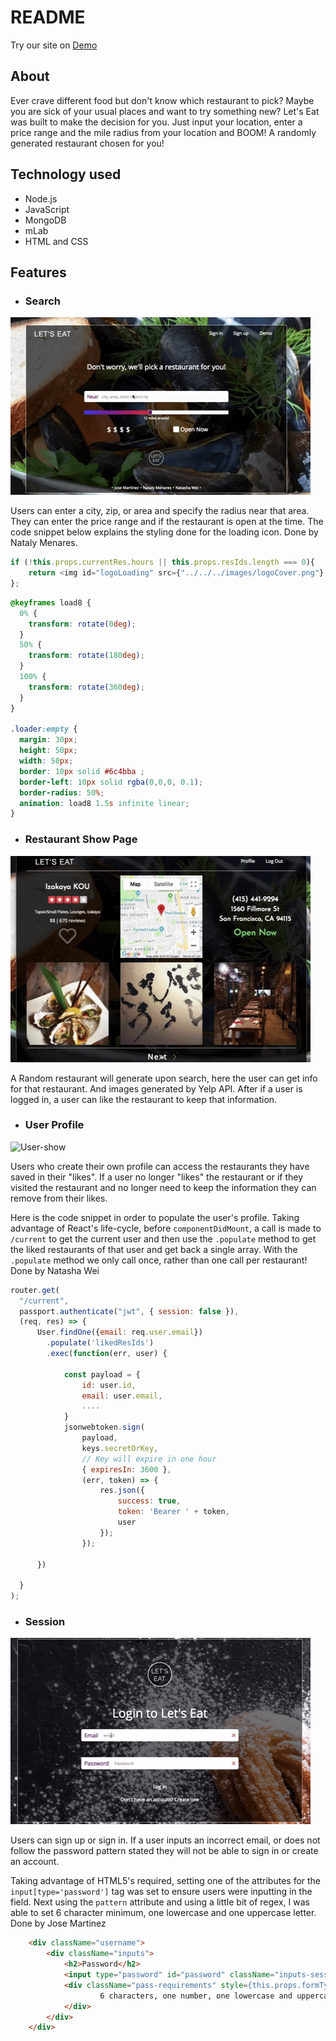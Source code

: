 # README

Try our site on [Demo](https://let-us-eat.herokuapp.com/#/)

## About
Ever crave different food but don't know which restaurant to pick? Maybe you are sick of your usual places and want to try something new? Let's Eat was built to make the decision for you. Just input your location, enter a price range and the mile radius from your location and BOOM! A randomly generated restaurant chosen for you!

## Technology used
* Node.js
* JavaScript
* MongoDB
* mLab
* HTML and CSS

## Features
* ### Search
![search](docs/search_vid_gif.gif)

Users can enter a city, zip, or area and specify the radius near that area. They can enter the price range and if the restaurant is open at the time. The code snippet below explains the styling done for the loading icon. Done by Nataly Menares.
```javascript
if (!this.props.currentRes.hours || this.props.resIds.length === 0){
    return <img id="logoLoading" src={"../../../images/logoCover.png"} />;
};
```

```scss
@keyframes load8 {
  0% {
    transform: rotate(0deg);
  }
  50% {
    transform: rotate(180deg);
  }
  100% {
    transform: rotate(360deg);
  }
}

.loader:empty {
  margin: 30px;
  height: 50px;
  width: 50px;
  border: 10px solid #6c4bba ;
  border-left: 10px solid rgba(0,0,0, 0.1);
  border-radius: 50%;
  animation: load8 1.5s infinite linear;
}
```
* ### Restaurant Show Page
![Res-show](docs/res_show.gif)

A Random restaurant will generate upon search, here the user can get info for that restaurant. And images generated by Yelp API. After if a user is logged in, a user can like the restaurant to keep that information.


* ### User Profile
![User-show](docs/user_prof.gif)

Users who create their own profile can access the restaurants they have saved in their "likes". If a user no longer "likes" the restaurant or if they visited the restaurant and no longer need to keep the information they can remove from their likes.

Here is the code snippet in order to populate the user's profile. Taking advantage of React's life-cycle, before `componentDidMount`, a call is made to  `/current` to get the current user and then use the `.populate` method to get the liked restaurants of that user and get back a single array. With the `.populate` method we only call once, rather than one call per restaurant! Done by Natasha Wei

```javascript
router.get(
  "/current",
  passport.authenticate("jwt", { session: false }),
  (req, res) => {
      User.findOne({email: req.user.email})
        .populate('likedResIds')
        .exec(function(err, user) {
            
            const payload = {
                id: user.id,
                email: user.email,
                ....
            }
            jsonwebtoken.sign(
                payload,
                keys.secretOrKey,
                // Key will expire in one hour
                { expiresIn: 3600 },
                (err, token) => {
                    res.json({
                        success: true,
                        token: 'Bearer ' + token,
                        user
                    });
                });
            
      })
      
  }
);
```
* ### Session

![sess-form](docs/session_form.gif)

Users can sign up or sign in. If a user inputs an incorrect email, or does not follow the password pattern stated they will not be able to sign in or create an account.

Taking advantage of HTML5's required, setting one of the attributes for the `input[type='password']` tag was set to ensure users were inputting in the field. Next using the `pattern` attribute and using a little bit of regex, I was able to set 6 character minimum, one lowercase and one uppercase letter. Done by Jose Martinez

```html
    <div className="username">
        <div className="inputs">
            <h2>Password</h2>
            <input type="password" id="password" className="inputs-sess-form" required onChange={this.update("password")} value={this.state.password} placeholder="Password" pattern="(?=.*\d)(?=.*[a-z])(?=.*[A-Z]).{6,}"/>
            <div className="pass-requirements" style={this.props.formType === "signup" ? {color: "30%"} : {bottom: "24%"}}>
                    6 characters, one number, one lowercase and uppercase letter
            </div>
        </div>
    </div>
```

